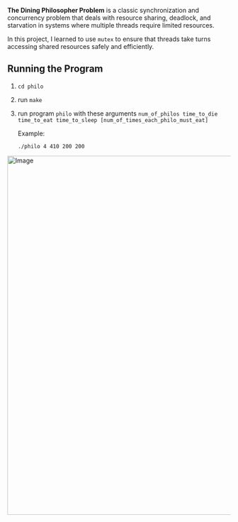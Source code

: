 **The Dining Philosopher Problem** is a classic synchronization and concurrency problem that deals with resource sharing, deadlock, and starvation in systems where multiple threads require limited resources.

In this project, I learned to use `mutex` to ensure that threads take turns accessing shared resources safely and efficiently.

## Running the Program
1. `cd philo`
2. run `make`
3. run program `philo` with these arguments `num_of_philos time_to_die time_to_eat time_to_sleep
 [num_of_times_each_philo_must_eat]`

   Example:
   ```
   ./philo 4 410 200 200
   ```

<img width="810" alt="Image" src="https://github.com/user-attachments/assets/33fb3827-5118-4880-b847-79e33e024dd7" />
